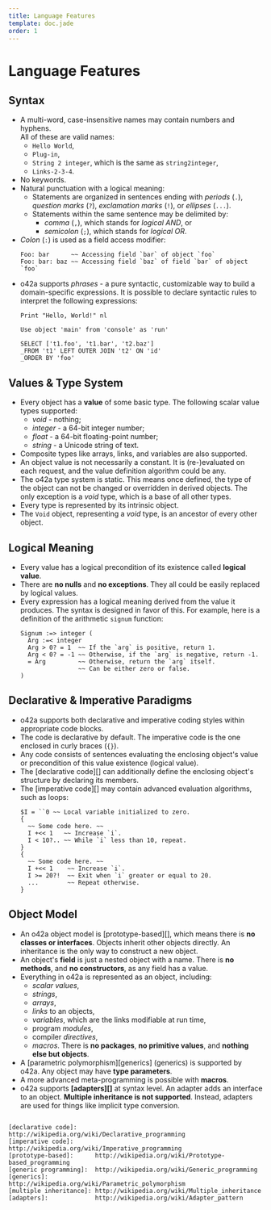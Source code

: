 ```yaml
---
title: Language Features
template: doc.jade
order: 1
---
```


Language Features
=================

Syntax
------

* A multi-word, case-insensitive names may contain numbers and hyphens.  
  All of these are valid names:
    * `Hello World`,
    * `Plug-in`,
    * `String 2 integer`, which is the same as `string2integer`,
    * `Links-2-3-4`.
* No keywords.
* Natural punctuation with a logical meaning:
    * Statements are organized in sentences ending with _periods_ (`.`),
      _question marks_ (`?`), _exclamation marks_ (`!`), or _ellipses_ (`...`). 
    * Statements within the same sentence may be delimited by:
        * _comma_ (`,`), which stands for _logical AND_, or
        * _semicolon_ (`;`), which stands for _logical OR_.
* _Colon_ (`:`) is used as a field access modifier:
  ```o42a
  Foo: bar      ~~ Accessing field `bar` of object `foo`
  Foo: bar: baz ~~ Accessing field `baz` of field `bar` of object `foo`
  ```
* o42a supports _phrases_ - a pure syntactic, customizable way to build a
  domain-specific expressions. It is possible to declare syntactic rules
  to interpret the following expressions:
  ```o42a
  Print "Hello, World!" nl

  Use object 'main' from 'console' as 'run'

  SELECT ['t1.foo', 't1.bar', 't2.baz']
  _FROM 't1' LEFT OUTER JOIN 't2' ON 'id'
  _ORDER BY 'foo'
  ```

Values & Type System
--------------------

* Every object has a **value** of some basic type. The following scalar value
  types supported:
    * _void_ - nothing;
    * _integer_ - a 64-bit integer number;
    * _float_ - a 64-bit floating-point number;
    * _string_ - a Unicode string of text.
* Composite types like arrays, links, and variables are also supported.
* An object value is not necessarily a constant. It is (re-)evaluated on each 
  request, and the value definition algorithm could be any. 
* The o42a type system is static. This means once defined, the type of the
  object can not be changed or overridden in derived objects. The only exception
  is a _void_ type, which is a base of all other types.
* Every type is represented by its intrinsic object.
* The `Void` object, representing a _void_ type, is an ancestor of every other
  object.


Logical Meaning
---------------

* Every value has a logical precondition of its existence called
  **logical value**.
* There are **no nulls** and **no exceptions**.
  They all could be easily replaced by logical values.
* Every expression has a logical meaning derived from the value it produces.
  The syntax is designed in favor of this. For example, here is a definition of
  the arithmetic `signum` function:
  ```o42a
  Signum :=> integer (
    Arg :=< integer
    Arg > 0? = 1  ~~ If the `arg` is positive, return 1.
    Arg < 0? = -1 ~~ Otherwise, if the `arg` is negative, return -1.
    = Arg         ~~ Otherwise, return the `arg` itself.
                  ~~ Can be either zero or false.
  )
  ```


Declarative & Imperative Paradigms
----------------------------------

* o42a supports both declarative and imperative coding styles within 
  appropriate code blocks.
* The code is declarative by default. The imperative code is the one enclosed
  in curly braces (`{}`).
* Any code consists of sentences evaluating the enclosing object's value or
  precondition of this value existence (logical value).
* The [declarative code][] can additionally define the enclosing object's
  structure by declaring its members.
* The [imperative code][] may contain advanced evaluation algorithms,
  such as loops:
  ```o42a
  $I = ``0 ~~ Local variable initialized to zero. 
  {
    ~~ Some code here. ~~
    I +<< 1   ~~ Increase `i`.
    I < 10?.. ~~ While `i` less than 10, repeat.
  }
  {
    ~~ Some code here. ~~
    I +<< 1    ~~ Increase `i`.
    I >= 20?!  ~~ Exit when `i` greater or equal to 20.
    ...        ~~ Repeat otherwise.
  }
  ```

Object Model
------------

* An o42a object model is [prototype-based][], which means there is
  **no classes or interfaces**. Objects inherit other objects directly.
  An inheritance is the only way to construct a new object.
* An object's **field** is just a nested object with a name.
  There is **no methods**, and **no constructors**, as any field has a value.
* Everything in o42a is represented as an object, including:
    * _scalar values_,
    * _strings_,
    * _arrays_,
    * _links_ to an objects,
    * _variables_, which are the links modifiable at run time,
    * program _modules_,
    * compiler _directives_,
    * _macros_.
  There is **no packages**, **no primitive values**, and **nothing else but 
  objects**.
* A [parametric polymorphism][generics] (generics) is supported by o42a.
  Any object may have **type parameters**.
* A more advanced meta-programming is possible with **macros**.
* o42a supports **[adapters][]** at syntax level. An adapter adds an interface
  to an object. **Multiple inheritance is not supported**. Instead, adapters
  are used for things like implicit type conversion.
```

[declarative code]:     http://wikipedia.org/wiki/Declarative_programming
[imperative code]:      http://wikipedia.org/wiki/Imperative_programming
[prototype-based]:      http://wikipedia.org/wiki/Prototype-based_programming
[generic programming]:  http://wikipedia.org/wiki/Generic_programming
[generics]:             http://wikipedia.org/wiki/Parametric_polymorphism
[multiple inheritance]: http://wikipedia.org/wiki/Multiple_inheritance
[adapters]:             http://wikipedia.org/wiki/Adapter_pattern
